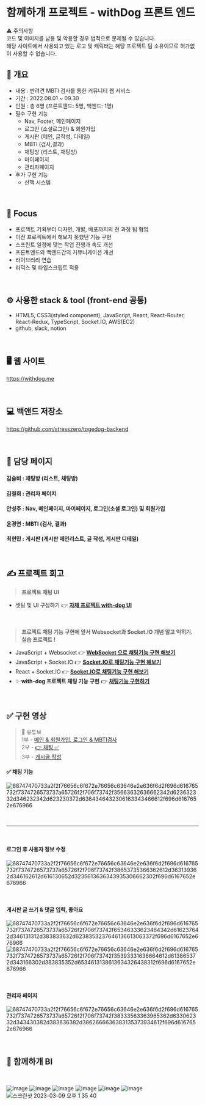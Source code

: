 # 함께하개 프로젝트 - withDog 프론트 엔드
⚠️ 주의사항
</br>
코드 및 이미지를 남용 및 악용할 경우 법적으로 문제될 수 있습니다.
</br>
해당 사이트에서 사용되고 있는 로고 및 캐릭터는 해당 프로젝트 팀 소유이므로 허가없이 사용할 수 없습니다.
</br>

## 📝 개요 

- 내용 : 반려견 MBTI 검사를 통한 커뮤니티 웹 서비스
- 기간 : 2022.08.01 ~ 09.30
- 인원 : 총 6명 (프론트엔드: 5명, 백엔드: 1명)
- 필수 구현 기능
  - Nav, Footer, 메인페이지
  - 로그인 (소셜로그인) & 회원가입
  - 게시판 (메인, 글작성, 디테일)
  - MBTI (검사,결과)
  - 채팅방 (리스트, 채팅방)
  - 마이페이지
  - 관리자페이지
- 추가 구현 기능
  - 산책 시스템
  
</br>

## 📌 Focus 
  - 프로젝트 기획부터 디자인, 개발, 배포까지의 전 과정 팀 협업
  - 이전 프로젝트에서 해보지 못했던 기능 구현
  - 스프린트 일정에 맞는 작업 진행과 속도 개선
  - 프론트엔드와 백엔드간의 커뮤니케이션 개선
  - 라이브러리 연습
  - 리덕스 및 타입스크립트 적용

</br>
  

## ⚙️ 사용한 stack & tool (front-end 공통)
- HTML5, CSS3(styled component), JavaScript, React, React-Router, React-Redux, TypeScript, Socket.IO, AWS(EC2)
- github, slack, notion

</br>

## 🖥 웹 사이트 
https://withdog.me

</br>

## 💻 백앤드 저장소
https://github.com/stresszero/togedog-backend

</br>

## 📃 담당 페이지 

#### 김슬비 : 채팅방 (리스트, 채팅방)

#### 김철회 : 관리자 페이지

#### 안성주 : Nav, 메인페이지, 마이페이지, 로그인(소셜 로그인) 및 회원가입

#### 윤경연 : MBTI (검사, 결과)

#### 최현민 : 게시판 (게시판 메인리스트, 글 작성, 게시판 디테일)

</br>

## ✍️ 프로젝트 회고 
> **프로젝트 채팅 UI** </br>
- 셋팅 및 UI 구성하기 👉 [**자체 프로젝트 with-dog UI**](https://velog.io/@seul06/with-dog-%ED%94%84%EB%A1%9C%EC%A0%9D%ED%8A%B8-socket.io-fvnwblk1)

</br>

> **프로젝트 채팅 기능 구현에 앞서 Websocket과 Socket.IO 개념 알고 익히기. 실습 프로젝트 !** </br>
- JavaScript + Websocket 👉 [**WebSocket 으로 채팅기능 구현 해보기**](https://velog.io/@seul06/with-dog-%ED%94%84%EB%A1%9C%EC%A0%9D%ED%8A%B8-%ED%9A%8C%EA%B3%A0) </br>
- JavaScript + Socket.IO 👉 [**Socket.IO로 채팅기능 구현 해보기**](https://velog.io/@seul06/Socket.IO%EB%A1%9C-%EC%B1%84%ED%8C%85%EA%B8%B0%EB%8A%A5-%EA%B5%AC%ED%98%84-%ED%95%B4%EB%B3%B4%EA%B8%B0) </br>
- React + Socket.IO 👉 [**Socket.IO로 채팅기능 구현 해보기**](https://velog.io/@seul06/Socket.IO%EB%A1%9C-%EC%B1%84%ED%8C%85%EA%B8%B0%EB%8A%A5-%EA%B5%AC%ED%98%84-%ED%95%B4%EB%B3%B4%EA%B8%B0) </br> 
- ✨ **with-dog 프로젝트 채팅 기능 구현** 👉 [**채팅기능 구현하기**](https://velog.io/@seul06/with-dog-%ED%94%84%EB%A1%9C%EC%A0%9D%ED%8A%B8-2)

</br>


## ✅ 구현 영상
>📌 유튜브  </br>
1부 - [메인 & 회원가입, 로그인 & MBTI검사](https://www.youtube.com/watch?v=DjAvQLK1eZk&t=3s) </br> 
2부 - [👉 채팅 ✅](https://www.youtube.com/watch?v=qHLwvGP19eg) </br>
3부 - [게시글 작성](https://www.youtube.com/watch?v=z6j6mBSzUzM) </br>


#### ✅ 채팅 기능 

![68747470733a2f2f76656c6f672e76656c63646e2e636f6d2f696d616765732f7374726573737a65726f2f706f73742f35663632636662342d623632332d346232342d623230372d6364346432306163343466612f696d6167652e676966](https://user-images.githubusercontent.com/93895746/223915388-45b66eb4-0c2f-4ce7-8acd-fa3dfccb55c8.gif)

<br>

---

<br>

#### 로그인 후 사용자 정보 수정
![68747470733a2f2f76656c6f672e76656c63646e2e636f6d2f696d616765732f7374726573737a65726f2f706f73742f38653735366362612d363139362d346162612d616130652d3235613636343935306662302f696d6167652e676966](https://user-images.githubusercontent.com/93895746/223914738-72d7c126-5830-4059-8de6-8f47f64d3256.gif)

</br>

#### 게시판 글 쓰기 & 댓글 입력, 좋아요
![68747470733a2f2f76656c6f672e76656c63646e2e636f6d2f696d616765732f7374726573737a65726f2f706f73742f65346333623464342d616237642d346131312d383833632d6238353237646136613063372f696d6167652e676966](https://user-images.githubusercontent.com/93895746/223915035-7088d55a-9266-4f6f-b0a9-2885f62ef120.gif)
![68747470733a2f2f76656c6f672e76656c63646e2e636f6d2f696d616765732f7374726573737a65726f2f706f73742f35393331636664612d613865372d343166302d383835352d6534613138613634326438312f696d6167652e676966](https://user-images.githubusercontent.com/93895746/223915083-7d7e48b7-187f-47b1-a783-cdb7556e4e74.gif)


</br>

#### 관리자 페이지
![68747470733a2f2f76656c6f672e76656c63646e2e636f6d2f696d616765732f7374726573737a65726f2f706f73742f38333563363965362d633062332d343430382d383636382d3862666636383135373934612f696d6167652e676966](https://user-images.githubusercontent.com/93895746/223915138-faad45b1-e5e5-417c-960e-88c2dbd8bc40.gif)


</br>



## 🌈 함께하개 BI

</br>

![image](https://user-images.githubusercontent.com/93895746/223917547-494549e0-be53-4b6e-b348-d15d1c8e38ae.png)
![image](https://user-images.githubusercontent.com/93895746/223917748-84f5aca7-9a3d-4387-bfc9-0158f09e4e45.png)
![image](https://user-images.githubusercontent.com/93895746/223917813-f1d22ed6-4b83-428c-b82d-e2258f398804.png)
![image](https://user-images.githubusercontent.com/93895746/223917831-6ddb9146-436a-4e58-a5e0-0b4f3dbc22ed.png)
![image](https://user-images.githubusercontent.com/93895746/223917841-e526cab9-6028-4397-955b-f7471be7129b.png)
![image](https://user-images.githubusercontent.com/93895746/223917856-8a8a648c-820a-42ac-a061-bc0dd179f94a.png)
![스크린샷 2023-03-09 오후 1 35 40](https://user-images.githubusercontent.com/93895746/223918089-441fd62b-0cb9-45a4-a7c8-61805503a13c.png)




